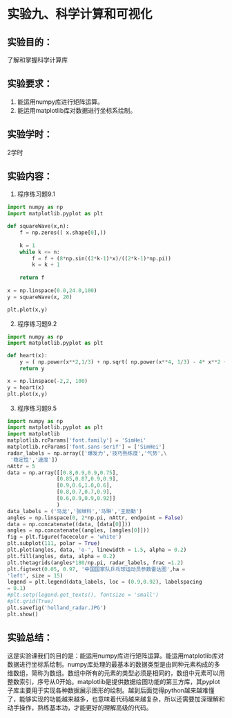 # 实验九、科学计算和可视化
## 实验目的：
了解和掌握科学计算库
## 实验要求：
1. 能运用numpy库进行矩阵运算。
2. 能运用matplotlib库对数据进行坐标系绘制。
## 实验学时：
2学时
## 实验内容：
1. 程序练习题9.1
```py
import numpy as np
import matplotlib.pyplot as plt

def squareWave(x,n):
    f = np.zeros(( x.shape[0],))
    
    k = 1
    while k <= n:
        f = f + (8*np.sin((2*k-1)*x)/((2*k-1)*np.pi))
        k = k + 1
   
    return f
     
x = np.linspace(0.0,24.0,100)
y = squareWave(x, 20)

plt.plot(x,y)
```
2. 程序练习题9.2
```py
import numpy as np
import matplotlib.pyplot as plt

def heart(x):
    y = ( np.power(x**2,1/3) + np.sqrt( np.power(x**4, 1/3) - 4* x**2 + 4))/2
    return y

x = np.linspace(-2,2, 100)
y = heart(x)
plt.plot(x,y)
```
3. 程序练习题9.5
```py
import numpy as np
import matplotlib.pyplot as plt
import matplotlib
matplotlib.rcParams['font.family'] = 'SimHei'
matplotlib.rcParams['font.sans-serif'] = ['SimHei']
radar_labels = np.array(['爆发力','技巧熟练度','气势',\
 '稳定性','速度'])
nAttr = 5
data = np.array([[0.8,0.9,0.9,0.75],
                [0.85,0.87,0.9,0.9],
                [0.9,0.6,1.0,0.6],
                [0.8,0.7,0.7,0.9],
                [0.6,0.9,0.9,0.92]]
                )
data_labels = ('马龙','张继科','马琳','王励勤')
angles = np.linspace(0, 2*np.pi, nAttr, endpoint = False)
data = np.concatenate((data, [data[0]]))
angles = np.concatenate((angles, [angles[0]]))
fig = plt.figure(facecolor = 'white')
plt.subplot(111, polar = True)
plt.plot(angles, data, 'o-', linewidth = 1.5, alpha = 0.2)
plt.fill(angles, data, alpha = 0.2)
plt.thetagrids(angles*180/np.pi, radar_labels, frac =1.2)
plt.figtext(0.05, 0.97, '中国国家队乒乓球运动员参数雷达图',ha = 
'left', size = 15)
legend = plt.legend(data_labels, loc = (0.9,0.92), labelspacing 
= 0.1)
#plt.setp(legend.get_texts(), fontsize = 'small')
#plt.grid(True)
plt.savefig('holland_radar.JPG')
plt.show()
```
## 实验总结：
这是实验课我们的目的是：能运用numpy库进行矩阵运算。能运用matplotlib库对数据进行坐标系绘制。numpy库处理的最基本的数据类型是由同种元素构成的多维数组，简称为数组。数组中所有的元素的类型必须是相同的，数组中元素可以用整数索引，序号从0开始。matplotlib是提供数据绘图功能的第三方库，其pyplot子库主要用于实现各种数据展示图形的绘制。越到后面觉得python越来越难懂了，能够实现的功能越来越多，也意味着代码越来越复杂，所以还需要加深理解和动手操作，熟练基本功，才能更好的理解高级的代码。